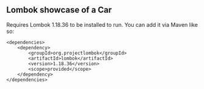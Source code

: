 ## Lombok showcase of a Car
Requires Lombok 1.18.36 to be installed to run. You can add it via Maven like so:
```
<dependencies>
	<dependency>
		<groupId>org.projectlombok</groupId>
		<artifactId>lombok</artifactId>
		<version>1.18.36</version>
		<scope>provided</scope>
	</dependency>
</dependencies>
```